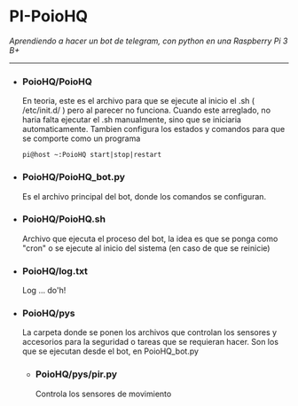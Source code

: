# PI-PoioHQ
*Aprendiendo a hacer un bot de telegram, con python en una Raspberry Pi 3 B+*

------

- ### PoioHQ/PoioHQ

  En teoria, este es el archivo para que se ejecute al inicio el .sh ( /etc/init.d/ ) pero al parecer no funciona.
  Cuando este arreglado, no haria falta ejecutar el .sh manualmente, sino que se iniciaria automaticamente.
  Tambien configura los estados y comandos para que se comporte como un programa

  ```
  pi@host ~:PoioHQ start|stop|restart
  ```

- ### PoioHQ/PoioHQ_bot.py

  Es el archivo principal del bot, donde los comandos se configuran.

- ### PoioHQ/PoioHQ.sh

  Archivo que ejecuta el proceso del bot, la idea es que se ponga como "cron" o se ejecute al inicio del sistema (en caso de que se reinicie)

- ### PoioHQ/log.txt

  Log ... do'h!

- ### PoioHQ/pys

  La carpeta donde se ponen los archivos que controlan los sensores y accesorios para la seguridad o tareas que se requieran hacer.
  Son los que se ejecutan desde el bot, en PoioHQ_bot.py

  - ### PoioHQ/pys/pir.py

    Controla los sensores de movimiento





### 



